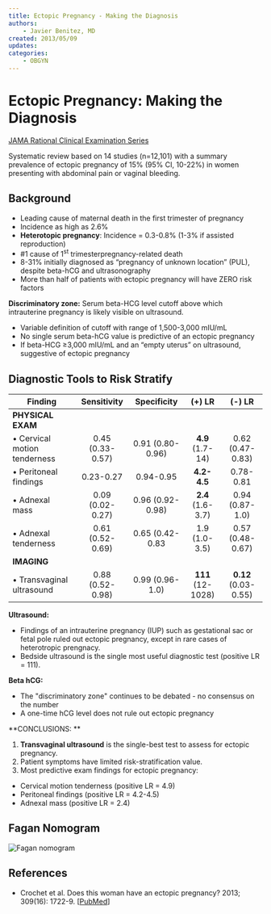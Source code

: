 ```yaml
---
title: Ectopic Pregnancy - Making the Diagnosis
authors:
    - Javier Benitez, MD
created: 2013/05/09
updates:
categories:
    - OBGYN
---
```


# Ectopic Pregnancy: Making the Diagnosis

[JAMA Rational Clinical Examination Series](https://www.ncbi.nlm.nih.gov/pubmed/?term=23613077)

Systematic review based on 14 studies (n=12,101) with a summary prevalence of ectopic pregnancy of 15% (95% CI, 10-22%) in women presenting with abdominal pain or vaginal bleeding. 

## Background

- Leading cause of maternal death in the first trimester of pregnancy
- Incidence as high as 2.6%
- **Heterotopic pregnancy**: Incidence = 0.3-0.8% (1-3% if assisted reproduction)
- \#1 cause of 1<sup>st</sup> trimesterpregnancy-related death
- 8-31% initially diagnosed as “pregnancy of unknown location” (PUL), despite beta-hCG and ultrasonography
- More than half of patients with ectopic pregnancy will have ZERO risk factors

**Discriminatory zone:** Serum beta-HCG level cutoff above which intrauterine pregnancy is likely visible on ultrasound.

- Variable definition of cutoff with range of 1,500-3,000 mIU/mL
- No single serum beta-hCG value is predictive of an ectopic pregnancy
- If beta-HCG &ge;3,000 mIU/mL and an “empty uterus” on ultrasound, suggestive of ectopic pregnancy

## Diagnostic Tools to Risk Stratify

| **Finding**                  |  **Sensitivity** |  **Specificity** |     **(+) LR**    |      **(-) LR**      |
| ---------------------------- | :--------------: | :--------------: | :---------------: | :------------------: |
| **PHYSICAL EXAM**            |                  |                  |                   |                      |
| • Cervical motion tenderness | 0.45 (0.33-0.57) | 0.91 (0.80-0.96) |  **4.9** (1.7-14) |   0.62 (0.47-0.83)   |
| • Peritoneal findings        |     0.23-0.27    |     0.94-0.95    |    **4.2-4.5**    |       0.78-0.81      |
| • Adnexal mass               | 0.09 (0.02-0.27) | 0.96 (0.92-0.98) | **2.4** (1.6-3.7) |    0.94 (0.87-1.0)   |
| • Adnexal tenderness         | 0.61 (0.52-0.69) |  0.65 (0.42-0.83 |   1.9 (1.0-3.5)   |   0.57 (0.48-0.67)   |
| **IMAGING**                  |                  |                  |                   |                      |
| • Transvaginal ultrasound    | 0.88 (0.52-0.98) |  0.99 (0.96-1.0) | **111** (12-1028) | **0.12** (0.03-0.55) |

**Ultrasound:**

- Findings of an intrauterine pregnancy (IUP) such as gestational sac or fetal pole ruled out ectopic pregnancy, except in rare cases of heterotropic prengnacy.
- Bedside ultrasound is the single most useful diagnostic test (positive LR = 111). 

**Beta hCG:**

- The "discriminatory zone" continues to be debated - no consensus on the number
- A one-time hCG level does not rule out ectopic pregnancy

**CONCLUSIONS: **

1. **Transvaginal ultrasound** is the single-best test to assess for ectopic pregnancy.
2. Patient symptoms have limited risk-stratification value.
3. Most predictive exam findings for ectopic pregnancy: 

- Cervical motion tenderness (positive LR = 4.9)
- Peritoneal findings (positive LR = 4.2-4.5)
- Adnexal mass (positive LR = 2.4)

## Fagan Nomogram

![Fagan nomogram](media/ectopic-diagnosis_image-2.png)

## References

- Crochet et al. Does this woman have an ectopic pregnancy? 2013; 309(16): 1722-9. [[PubMed](https://www.ncbi.nlm.nih.gov/pubmed/?term=23613077)]
